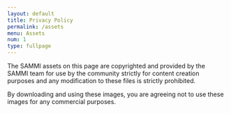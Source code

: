 ```yaml
---
layout: default
title: Privacy Policy
permalink: /assets
menu: Assets
num: 1
type: fullpage
---
```


The SAMMI assets on this page are copyrighted and provided by the SAMMI team for use by the community strictly for content creation purposes and any modification to these files is strictly prohibited.

By downloading and using these images, you are agreeing not to use these images for any commercial purposes. 
